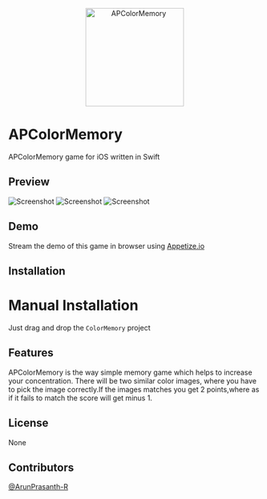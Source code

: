 <p align="center" >
<img src="AppIcon" alt="APColorMemory" title="APColorMemory" width="196">
</p>


# APColorMemory
APColorMemory game for iOS written in Swift

Preview
-------
![Screenshot](https://raw.githubusercontent.com/ArunPrasanth-R/APColorMemory/Master/APColorMemory/ColorMemory/Resource/ScreenShot_1.png)    ![Screenshot](https://raw.githubusercontent.com/ArunPrasanth-R/APColorMemory/Master/APColorMemory/ColorMemory/Resource/ScreenShot_2.png) ![Screenshot](https://raw.githubusercontent.com/ArunPrasanth-R/APColorMemory/Master/APColorMemory/ColorMemory/Resource/ScreenShot_3.png)

Demo
----

Stream the demo of this game in browser using [Appetize.io](https://appetize.io/app/xzma3w4x7d9u4cr94tgw87utz4)


Installation
------------
# Manual Installation

Just drag and drop the `ColorMemory` project


Features
--------

APColorMemory is the way simple memory game which helps to increase your concentration. There will be two 
similar color images, where you have to pick the image correctly.If the images matches you get 2 
points,where as if it fails to match the score will get minus 1.

License
-------
None

Contributors
------------
[@ArunPrasanth-R](https://github.com/ArunPrasanth-R)


